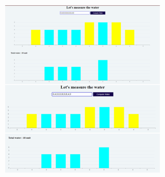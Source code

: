 ![Full App View](/Images/full-img.png)
![Brick and Water graph](/Images/brick-and-water.png)
![Total water unit](/Images/total-water-unit.png)
